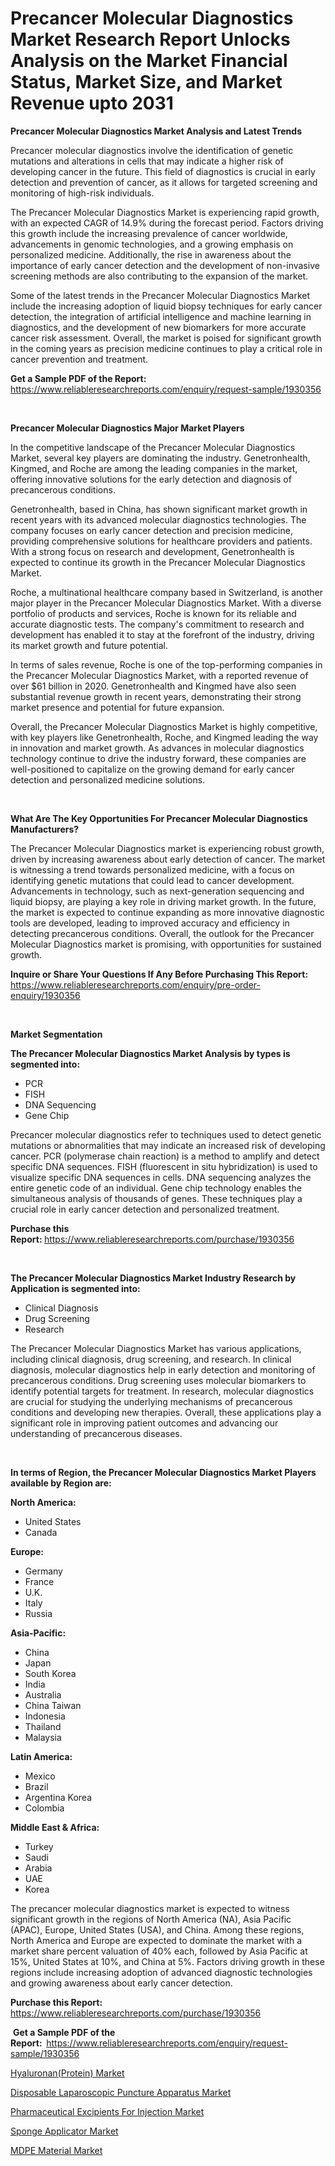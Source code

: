 <p><h1>Precancer Molecular Diagnostics Market Research Report Unlocks Analysis on the Market Financial Status, Market Size, and Market Revenue upto 2031</h1></p><p><strong>Precancer Molecular Diagnostics Market Analysis and Latest Trends</strong></p>
<p><p>Precancer molecular diagnostics involve the identification of genetic mutations and alterations in cells that may indicate a higher risk of developing cancer in the future. This field of diagnostics is crucial in early detection and prevention of cancer, as it allows for targeted screening and monitoring of high-risk individuals.</p><p>The Precancer Molecular Diagnostics Market is experiencing rapid growth, with an expected CAGR of 14.9% during the forecast period. Factors driving this growth include the increasing prevalence of cancer worldwide, advancements in genomic technologies, and a growing emphasis on personalized medicine. Additionally, the rise in awareness about the importance of early cancer detection and the development of non-invasive screening methods are also contributing to the expansion of the market.</p><p>Some of the latest trends in the Precancer Molecular Diagnostics Market include the increasing adoption of liquid biopsy techniques for early cancer detection, the integration of artificial intelligence and machine learning in diagnostics, and the development of new biomarkers for more accurate cancer risk assessment. Overall, the market is poised for significant growth in the coming years as precision medicine continues to play a critical role in cancer prevention and treatment.</p></p>
<p><strong>Get a Sample PDF of the Report:&nbsp;</strong> <a href="https://www.reliableresearchreports.com/enquiry/request-sample/1930356">https://www.reliableresearchreports.com/enquiry/request-sample/1930356</a></p>
<p>&nbsp;</p>
<p><strong>Precancer Molecular Diagnostics Major Market Players</strong></p>
<p><p>In the competitive landscape of the Precancer Molecular Diagnostics Market, several key players are dominating the industry. Genetronhealth, Kingmed, and Roche are among the leading companies in the market, offering innovative solutions for the early detection and diagnosis of precancerous conditions.</p><p>Genetronhealth, based in China, has shown significant market growth in recent years with its advanced molecular diagnostics technologies. The company focuses on early cancer detection and precision medicine, providing comprehensive solutions for healthcare providers and patients. With a strong focus on research and development, Genetronhealth is expected to continue its growth in the Precancer Molecular Diagnostics Market.</p><p>Roche, a multinational healthcare company based in Switzerland, is another major player in the Precancer Molecular Diagnostics Market. With a diverse portfolio of products and services, Roche is known for its reliable and accurate diagnostic tests. The company's commitment to research and development has enabled it to stay at the forefront of the industry, driving its market growth and future potential.</p><p>In terms of sales revenue, Roche is one of the top-performing companies in the Precancer Molecular Diagnostics Market, with a reported revenue of over $61 billion in 2020. Genetronhealth and Kingmed have also seen substantial revenue growth in recent years, demonstrating their strong market presence and potential for future expansion.</p><p>Overall, the Precancer Molecular Diagnostics Market is highly competitive, with key players like Genetronhealth, Roche, and Kingmed leading the way in innovation and market growth. As advances in molecular diagnostics technology continue to drive the industry forward, these companies are well-positioned to capitalize on the growing demand for early cancer detection and personalized medicine solutions.</p></p>
<p>&nbsp;</p>
<p><strong>What Are The Key Opportunities For Precancer Molecular Diagnostics Manufacturers?</strong></p>
<p><p>The Precancer Molecular Diagnostics market is experiencing robust growth, driven by increasing awareness about early detection of cancer. The market is witnessing a trend towards personalized medicine, with a focus on identifying genetic mutations that could lead to cancer development. Advancements in technology, such as next-generation sequencing and liquid biopsy, are playing a key role in driving market growth. In the future, the market is expected to continue expanding as more innovative diagnostic tools are developed, leading to improved accuracy and efficiency in detecting precancerous conditions. Overall, the outlook for the Precancer Molecular Diagnostics market is promising, with opportunities for sustained growth.</p></p>
<p><strong>Inquire or Share Your Questions If Any Before Purchasing This Report:</strong> <a href="https://www.reliableresearchreports.com/enquiry/pre-order-enquiry/1930356">https://www.reliableresearchreports.com/enquiry/pre-order-enquiry/1930356</a></p>
<p>&nbsp;</p>
<p><strong>Market Segmentation</strong></p>
<p><strong>The Precancer Molecular Diagnostics Market Analysis by types is segmented into:</strong></p>
<p><ul><li>PCR</li><li>FISH</li><li>DNA Sequencing</li><li>Gene Chip</li></ul></p>
<p><p>Precancer molecular diagnostics refer to techniques used to detect genetic mutations or abnormalities that may indicate an increased risk of developing cancer. PCR (polymerase chain reaction) is a method to amplify and detect specific DNA sequences. FISH (fluorescent in situ hybridization) is used to visualize specific DNA sequences in cells. DNA sequencing analyzes the entire genetic code of an individual. Gene chip technology enables the simultaneous analysis of thousands of genes. These techniques play a crucial role in early cancer detection and personalized treatment.</p></p>
<p><strong>Purchase this Report:&nbsp;</strong><a href="https://www.reliableresearchreports.com/purchase/1930356">https://www.reliableresearchreports.com/purchase/1930356</a></p>
<p>&nbsp;</p>
<p><strong>The Precancer Molecular Diagnostics Market Industry Research by Application is segmented into:</strong></p>
<p><ul><li>Clinical Diagnosis</li><li>Drug Screening</li><li>Research</li></ul></p>
<p><p>The Precancer Molecular Diagnostics Market has various applications, including clinical diagnosis, drug screening, and research. In clinical diagnosis, molecular diagnostics help in early detection and monitoring of precancerous conditions. Drug screening uses molecular biomarkers to identify potential targets for treatment. In research, molecular diagnostics are crucial for studying the underlying mechanisms of precancerous conditions and developing new therapies. Overall, these applications play a significant role in improving patient outcomes and advancing our understanding of precancerous diseases.</p></p>
<p>&nbsp;</p>
<p><strong>In terms of Region, the Precancer Molecular Diagnostics Market Players available by Region are:</strong></p>
<p>
    <p> <strong> North America: </strong>
        <ul>
            <li>United States</li>
            <li>Canada</li>
        </ul>
        </p> 
    <p> <strong> Europe: </strong>
        <ul>
            <li>Germany</li>
            <li>France</li>
            <li>U.K.</li>
            <li>Italy</li>
            <li>Russia</li>
        </ul>
        </p> 
    <p> <strong> Asia-Pacific: </strong>
        <ul>
            <li>China</li>
            <li>Japan</li>
            <li>South Korea</li>
            <li>India</li>
            <li>Australia</li>
            <li>China Taiwan</li>
            <li>Indonesia</li>
            <li>Thailand</li>
            <li>Malaysia</li>
        </ul>
        </p> 
    <p> <strong> Latin America: </strong>
        <ul>
            <li>Mexico</li>
            <li>Brazil</li>
            <li>Argentina Korea</li>
            <li>Colombia</li>
        </ul>
        </p> 
    <p> <strong> Middle East & Africa: </strong>
        <ul>
            <li>Turkey</li>
            <li>Saudi</li>
            <li>Arabia</li>
            <li>UAE</li>
            <li>Korea</li>
        </ul>
    </p>
    </p>
<p><p>The precancer molecular diagnostics market is expected to witness significant growth in the regions of North America (NA), Asia Pacific (APAC), Europe, United States (USA), and China. Among these regions, North America and Europe are expected to dominate the market with a market share percent valuation of 40% each, followed by Asia Pacific at 15%, United States at 10%, and China at 5%. Factors driving growth in these regions include increasing adoption of advanced diagnostic technologies and growing awareness about early cancer detection.</p></p>
<p><strong>Purchase this Report: </strong><a href="https://www.reliableresearchreports.com/purchase/1930356">https://www.reliableresearchreports.com/purchase/1930356</a></p>
<p>&nbsp;<strong>Get a Sample PDF of the Report:&nbsp;&nbsp;</strong><a href="https://www.reliableresearchreports.com/enquiry/request-sample/1930356">https://www.reliableresearchreports.com/enquiry/request-sample/1930356</a></p>
<p><strong></strong></p>
<p><p><a href="https://github.com/nicholepatriciadoylenwnrjr0/Market-Research-Report-List-1/blob/main/hyaluronanprotein-market.md">Hyaluronan(Protein) Market</a></p><p><a href="https://cautious-neon-760.notion.site/Disposable-Laparoscopic-Puncture-Apparatus-Market-Research-Report-Unlocks-Analysis-on-the-Market-Fin-c1603aab18394ceeb3c596a9f7eab2ca">Disposable Laparoscopic Puncture Apparatus Market</a></p><p><a href="https://spotless-saver-8fd.notion.site/Pharmaceutical-Excipients-For-Injection-Market-Size-Market-Trends-and-Growth-Outlook-forecasted-fo-16c88c628ef24a8ca65a9c486a8a8de7">Pharmaceutical Excipients For Injection Market</a></p><p><a href="https://view.publitas.com/reportprime-1/sponge-applicator-market-size-growing-and-forecasted-for-period-from-2024-2031-and-provides-complete-market-analysis-of-this-market/">Sponge Applicator Market</a></p><p><a href="https://view.publitas.com/reportprime-1/mdpe-material-market-size-reflecting-a-forecast-till-2031-market-by-type-by-application-and-by-geography/">MDPE Material Market</a></p></p>